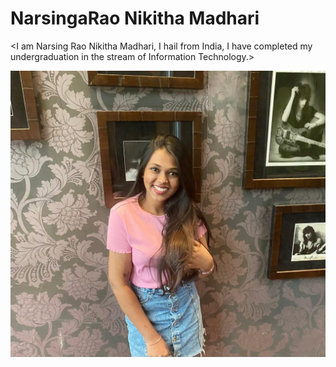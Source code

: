 # NarsingaRao Nikitha Madhari
<I am Narsing Rao Nikitha Madhari, I hail from India, I have completed my undergraduation in the stream of Information Technology.> 

![My Picture](nikitha.jpeg)
